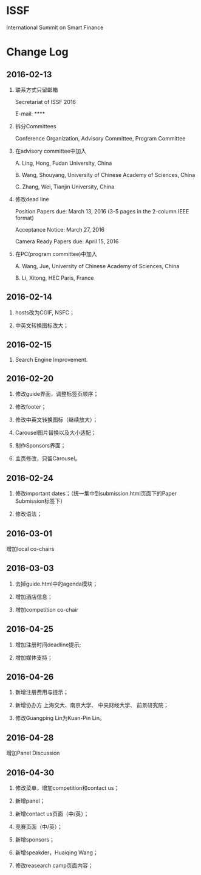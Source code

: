 # ISSF
International Summit on Smart Finance

# Change Log

## 2016-02-13

1. 联系方式只留邮箱

	Secretariat of ISSF 2016
	
	E-mail: ****

2. 拆分Committees

	Conference Organization, Advisory Committee, Program Committee

3. 在advisory committee中加入

	A. Ling, Hong, Fudan University, China
	
	B. Wang, Shouyang, University of Chinese Academy of Sciences, China
	
	C. Zhang, Wei, Tianjin University, China

4. 修改dead line

	Position Papers due: March 13, 2016 (3-5 pages in the 2-column IEEE format)
	
	Acceptance Notice: March 27, 2016
	
	Camera Ready Papers due: April 15, 2016
	
5. 在PC(program committee)中加入

	A. Wang, Jue, University of Chinese Academy of Sciences, China
		
	B. Li, Xitong, HEC Paris, France

## 2016-02-14

1. hosts改为CGIF, NSFC；

2. 中英文转换图标改大；

## 2016-02-15 

1. Search Engine Improvement.

## 2016-02-20

1. 修改guide界面，调整标签页顺序；

2. 修改footer；

3. 修改中英文转换图标（继续放大）；

4. Carousel图片替换以及大小适配；

5. 制作Sponsors界面；

6. 主页修改，只留Carousel。

## 2016-02-24

1. 修改important dates；（统一集中到submission.html页面下的Paper Submission标签下）

2. 修改语法；

## 2016-03-01

增加local co-chairs

## 2016-03-03

1. 去掉guide.html中的agenda模块；

2. 增加酒店信息；

3. 增加competition co-chair

## 2016-04-25

1. 增加注册时间deadline提示;

2. 增加媒体支持；

## 2016-04-26

1. 新增注册费用与提示；

2. 新增协办方 上海交大、南京大学、 中央财经大学、 前景研究院；

3. 修改Guangping Lin为Kuan-Pin Lin。

## 2016-04-28

增加Panel Discussion

## 2016-04-30

1. 修改菜单，增加competition和contact us；

2. 新增panel；

3. 新增contact us页面（中/英）；

4. 竞赛页面（中/英）；

5. 新增sponsors；

6. 新增speakder，Huaiqing Wang；

7. 修改reasearch camp页面内容；
